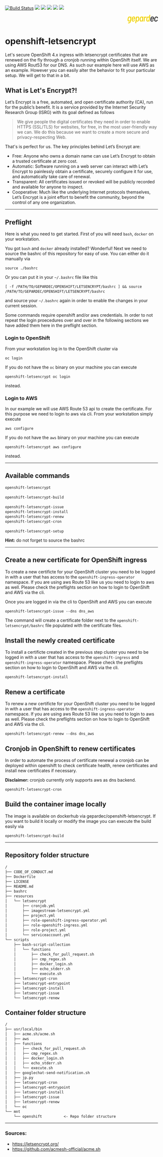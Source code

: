 [![Build Status](https://travis-ci.com/Gepardec/openshift-letsencrypt.svg?branch=master)](https://travis-ci.com/Gepardec/openshift-letsencrypt)
![](https://img.shields.io/docker/cloud/build/gepardec/openshift-letsencrypt)
![](https://img.shields.io/docker/cloud/automated/gepardec/openshift-letsencrypt)
![](https://img.shields.io/docker/pulls/gepardec/openshift-letsencrypt)
![](https://img.shields.io/badge/license-GPL%20v3.0-brightgreen.svg)
![](https://img.shields.io/maintenance/yes/2020)

<p align="right">
<img alt="gepardec" width=100px src="https://github.com/Gepardec/branding/raw/master/logo/gepardec.png">
</p>

# openshift-letsencrypt

Let's secure OpenShift 4.x ingress with letsencrypt certificates that are renewed on the fly through a cronjob running within OpenShift itself. We are using AWS Rout53 for our DNS. As such our example here will use AWS as an example. However you can easily alter the behavior to fit your particular setup. We will get to that in a bit.

## What is Let's Encrypt?!

Let’s Encrypt is a free, automated, and open certificate authority (CA), run for the public’s benefit. It is a service provided by the Internet Security Research Group (ISRG) with its goal defined as follows

> We give people the digital certificates they need in order to enable HTTPS (SSL/TLS) for websites, for free, in the most user-friendly way we can. We do this because we want to create a more secure and privacy-respecting Web.

That's is perfect for us. The key principles behind Let’s Encrypt are:

* Free: Anyone who owns a domain name can use Let’s Encrypt to obtain a trusted certificate at zero cost.
* Automatic: Software running on a web server can interact with Let’s Encrypt to painlessly obtain a certificate, securely configure it for use, and automatically take care of renewal.
* Transparent: All certificates issued or revoked will be publicly recorded and available for anyone to inspect.
* Cooperative: Much like the underlying Internet protocols themselves, Let’s Encrypt is a joint effort to benefit the community, beyond the control of any one organization.

---

## Preflight

Here is what you need to get started. First of you will need `bash`, `docker` on your workstation.

You got `bash` and `docker` already installed? Wonderful! Next we need to source the bashrc of this repository for easy of use. You can either do it manually via 

```
source ./bashrc
```

Or you can put it in your `~/.bashrc` file like this

```
[ -f /PATH/TO/GEPARDEC/OPENSHIFT/LETSENCRYPT/bashrc ] && source /PATH/TO/GEPARDEC/OPENSHIFT/LETSENCRYPT/bashrc
```

and source your `~/.bashrc` again in order to enable the changes in your current session.

Some commands require openshift and/or aws credentials. In order to not repeat the login proecedures over and over in the following sections we have added them here in the preflight section.

### Login to OpenShift

From your workstation log in to the OpenShift cluster via

```
oc login
```

If you do not have the `oc` binary on your machine you can execute 

```
openshift-letsencrypt oc login
```

instead.

### Login to AWS

In our example we will use AWS Route 53 api to create the certificate. For this purpose we need to login to aws via cli. From your workstation simply execute

```
aws configure
```

If you do not have the `aws` binary on your machine you can execute 

```
openshift-letsencrypt aws configure
```

instead.

---

## Available commands

```
openshift-letsencrypt

openshift-letsencrypt-build

openshift-letsencrypt-issue
openshift-letsencrypt-install
openshift-letsencrypt-renew
openshift-letsencrypt-cron

openshift-letsencrypt-setup
```

**Hint:** do not forget to source the bashrc

---

## Create a new certificate for OpenShift ingress

To create a new certificte for your OpenShift cluster you need to be logged in with a user that has access to the `openshift-ingress-operator` namespace. If you are using aws Route 53 like us you need to login to aws as well. Please check the preflights section on how to login to OpenShift and AWS via the cli.

Once you are logged in via the cli to OpenShift and AWS you can execute 

```
openshift-letsencrypt-issue --dns dns_aws
```

The command will create a certificate folder next to the `openshift-letsencrypt/bashrc` file populated with the certificate files.

## Install the newly created certificate

To install a certificte created in the previous step cluster you need to be logged in with a user that has access to the `openshift-ingress` and `openshift-ingress-operator` namespace. Please check the preflights section on how to login to OpenShift and AWS via the cli.

```
openshift-letsencrypt-install
```

## Renew a certificate

To renew a new certificte for your OpenShift cluster you need to be logged in with a user that has access to the `openshift-ingress-operator` namespace. If you are using aws Route 53 like us you need to login to aws as well. Please check the preflights section on how to login to OpenShift and AWS via the cli.

```
openshift-letsencrypt-renew --dns dns_aws
```

## Cronjob in OpenShift to renew certificates

In order to automate the process of certificate renewal a cronjob can be deployed within openshift to check certificate health, renew certificates and install new certificates if necessary.

**Disclaimer:** cronjob currently only supports aws as dns backend.

```
openshift-letsencrypt-cron
```

## Build the container image locally

The image is available on dockerhub via gepardec/openshift-letsencrypt. If you want to build it locally or modify the image you can execute the build easily via

```
openshift-letsencrypt-build
```

---

## Repository folder structure

```
/
├── CODE_OF_CONDUCT.md
├── Dockerfile
├── LICENSE
├── README.md
├── bashrc
├── resources
│   └── letsencrypt
│       ├── cronjob.yml
│       ├── imagestream-letsencrypt.yml
│       ├── project.yml
│       ├── role-openshift-ingress-operator.yml
│       ├── role-openshift-ingress.yml
│       ├── role-project.yml
│       └── serviceaccount.yml
└── scripts
    ├── bash-script-collection
    │   └── functions
    │       ├── check_for_pull_request.sh
    │       ├── cmp_regex.sh
    │       ├── docker_login.sh
    │       ├── echo_stderr.sh
    │       └── execute.sh
    ├── letsencrypt-cron
    ├── letsencrypt-entrypoint
    ├── letsencrypt-install
    ├── letsencrypt-issue
    └── letsencrypt-renew
```

## Container folder structure

```
/
├── usr/local/bin
│   ├── acme.sh/acme.sh
│   ├── aws
│   ├── functions
│   │   ├── check_for_pull_request.sh
│   │   ├── cmp_regex.sh
│   │   ├── docker_login.sh
│   │   ├── echo_stderr.sh
│   │   └── execute.sh
│   ├── googlechat-send-notification.sh
│   ├── jp.py
│   ├── letsencrypt-cron
│   ├── letsencrypt-entrypoint
│   ├── letsencrypt-install
│   ├── letsencrypt-issue
│   ├── letsencrypt-renew
│   └── oc
└── mnt
    └── openshift          <- Repo folder structure
```

---
### Sources:

* https://letsencrypt.org/
* https://github.com/acmesh-official/acme.sh

